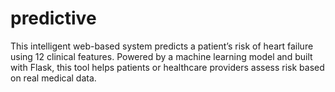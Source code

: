 # predictive
This intelligent web-based system predicts a patient’s risk of heart failure using 12 clinical features. Powered by a machine learning model and built with Flask, this tool helps patients or healthcare providers assess risk based on real medical data.
